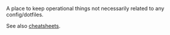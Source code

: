 A place to keep operational things not necessarily related to any config/dotfiles.

See also [cheatsheets](cheatsheets/).

